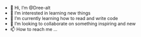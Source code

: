 - 👋 Hi, I’m @Dree-alt
- 👀 I’m interested in learning new things
- 🌱 I’m currently learning how to read and write code
- 💞️ I’m looking to collaborate on something inspiring and new
- 📫 How to reach me ...

<!---
Dree-alt/Dree-alt is a ✨ special ✨ repository because its `README.md` (this file) appears on your GitHub profile.
You can click the Preview link to take a look at your changes.
--->
